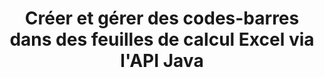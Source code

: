 ---
############################# Static ############################
layout: "auto-gen-gist"
draft: false
path: "fr/assembly/java/barcode/xltm/"
otherformats: XLS XLT XLSX XLSM XLTX XLSB ODS 

############################# Head ############################
head_title: "Générer une image de codes-barres et l'insérer dans une feuille de calcul Excel via l'API Java"
head_description: "L'API Java GroupDocs.Assembly permet aux programmeurs de générer et d'ajouter des images de codes-barres dans des feuilles de calcul Excel (XLS, XLT, XLSX, XLSM, XLTX, XLTM et XLSB)."

############################# Header ############################
title: "Créer et gérer des codes-barres dans des feuilles de calcul Excel via l'API Java"
description: "L'API Java GroupDocs.Assembly permet aux développeurs de logiciels de générer et de gérer par programme des codes-barres dans des documents de feuille de calcul Excel dans des applications Java et JSP."

######################### Download Button #######################
button:
    enable: true

############################# About ############################
about:
    enable: true
    title: "Comment générer des images de codes-barres dans des feuilles de calcul ?"
    content: |
       Le logiciel de feuille de calcul est un outil utile qui permet aux utilisateurs de stocker, d'analyser et de générer des rapports sur de grandes quantités de données. GroupDocs.Assembly est une excellente API Java qui permet aux développeurs de logiciels de créer, d'organiser et d'imprimer facilement des images de codes à barres dans une feuille de calcul Excel. Les codes-barres sont des codes numériques stockant des informations lisibles par machine qui apportent rapidité et précision aux systèmes d'inventaire. À l'aide de l'API Java GroupDocs.Assembly, vous pouvez dessiner par programmation de nombreuses images de codes-barres 1D et 2D avec le texte, l'apparence et différents types d'encodage personnalisés dans la feuille de calcul Microsoft Excel. L'API permet également aux utilisateurs de gérer facilement leurs codes-barres et ne nécessite l'installation d'aucun logiciel externe ou outil tiers. Il prend en charge des fonctionnalités telles que la modification de la taille de l'image du code-barres, les paramètres de couleurs de premier plan et d'arrière-plan, le réglage de la taille de la police, le réglage de la résolution de l'image du code-barres, la correction automatique du texte du code-barres et bien d'autres. 

############################# content ############################
steps:
    enable: true
    block:
    - title_left: "Créer des codes-barres dans XLTM feuilles de calcul via Java"
      content_left: |
       GroupDocs.Assembly Java fournit une prise en charge complète pour la création et la gestion de codes-barres dans la feuille de calcul XLTM. Le code Java suivant montre comment créer et insérer des images de codes à barres dans un document de feuille de calcul Microsoft Excel. 

      title_right: "Comment ajouter des images de codes-barres dans le fichier XLTM"
      content_right: |
       * Créez une instance de [DocumentAssembler](https://apireference.groupdocs.com/assembly/java/com.groupdocs.assembly/DocumentAssembler)
       * Créer un exemple d'objet de source de données
       * Appelez [AssembleDocument](https://apireference.groupdocs.com/assembly/java/com.groupdocs.assembly/DocumentAssembler#assembleDocument-java.io.InputStream-java.io.OutputStream-com.groupdocs.assembly.DataSourceInfo...-) méthode avec les paramètres suivants
           * Diffusez pour lire un modèle de document à partir de.
           * Stream pour écrire le document résultant.
           * Options de chargement et d'enregistrement de documents.
           * Détails Informations sur les objets de source de données à utiliser.

      gisthash: "d597241fa3f68e3945a19ef3231070eb"
      gistfile: "create_barcodes_in_spreadsheet_file.java"

    - title_left: "Configuration requise"
      content_left: |
       Les API Java GroupDocs.Assembly sont prises en charge sur toutes les principales plateformes et systèmes d'exploitation. Il peut générer des documents dans Microsoft Word, Excel, PowerPoint, Outlook, OpenOffice et plus de 50 autres formats. Pour un guide complet de la configuration système requise, veuillez visiter [système requis](https://docs.groupdocs.com/assembly/java/system-requirements/) Avant d'exécuter le code ci-dessous, assurez-vous que les prérequis suivants sont installés sur votre système:
         * Systèmes d'exploitation : Microsoft Windows, Linux, MacOS
         * Prise en charge des versions Java : J2SE 7.0 (1.7), J2SE 8.0 (1.8) ou supérieur
         * Obtenez la dernière version des API Java GroupDocs.Assembly de [Maven](https://mvnrepository.com/artifact/com.groupdocs/groupdocs-assembly/)
        
      title_right: "Pourquoi utiliser GroupDocs.Assembly"
      content_right: |
        * Créez des documents personnalisés à partir de modèles.
        * Joindre dynamiquement des pièces jointes aux e-mails.
        * Aucun logiciel supplémentaire n'est requis pour créer et automatiser des documents.
        * Génère un document de sortie basé sur la source de données.
        * Insérer dynamiquement le contenu du document dans le rapport
        * Appliquer la formule lors de l'assemblage de la feuille de calcul.
        * Fournit un support pour plusieurs formats de données
        * Prise en charge des opérations de données séquentielles.
demos:
    enable: true

more_formats:
    enable: true


back_to_top:
    enable: true
---